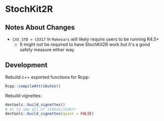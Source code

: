 # StochKit2R

## Notes About Changes

- `CXX_STD = CXX17` in `Makevars` will likely require users to be running R4.5+
  - It might not be required to have StochKit2R work but it's a good safety
    measure either way.

## Development

Rebuild c++ exported functions for Rcpp:

```r
Rcpp::compileAttributes()
```

Rebuild vignettes:

```r
devtools::build_vignettes()
# or to see all of stdout/stderr
devtools::build_vignettes(quiet = FALSE)
```
